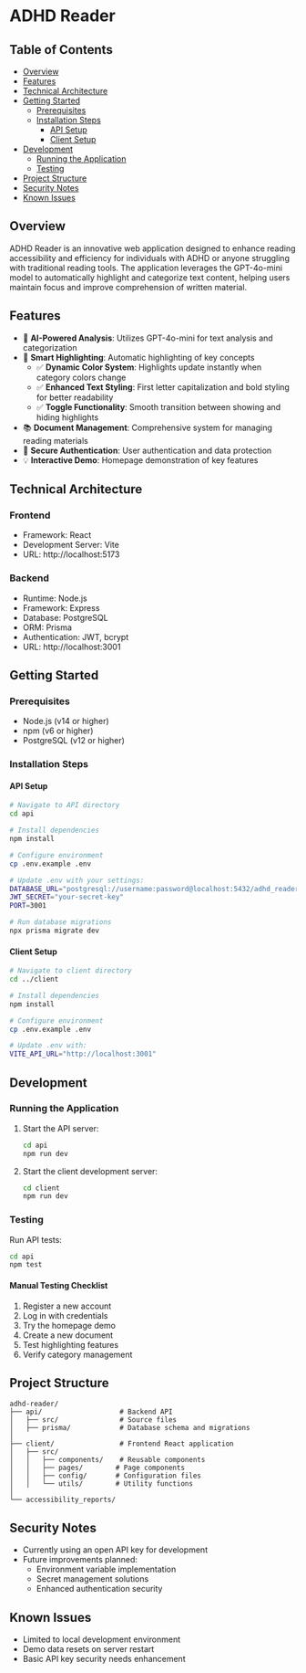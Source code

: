 # ADHD Reader

## Table of Contents
- [Overview](#overview)
- [Features](#features)
- [Technical Architecture](#technical-architecture)
- [Getting Started](#getting-started)
  - [Prerequisites](#prerequisites)
  - [Installation Steps](#installation-steps)
    - [API Setup](#api-setup)
    - [Client Setup](#client-setup)
- [Development](#development)
  - [Running the Application](#running-the-application)
  - [Testing](#testing)
- [Project Structure](#project-structure)
- [Security Notes](#security-notes)
- [Known Issues](#known-issues)

## Overview
ADHD Reader is an innovative web application designed to enhance reading accessibility and efficiency for individuals with ADHD or anyone struggling with traditional reading tools. The application leverages the GPT-4o-mini model to automatically highlight and categorize text content, helping users maintain focus and improve comprehension of written material.

## Features
- 🤖 **AI-Powered Analysis**: Utilizes GPT-4o-mini for text analysis and categorization
- 🎨 **Smart Highlighting**: Automatic highlighting of key concepts
  - ✅ **Dynamic Color System**: Highlights update instantly when category colors change
  - ✅ **Enhanced Text Styling**: First letter capitalization and bold styling for better readability
  - ✅ **Toggle Functionality**: Smooth transition between showing and hiding highlights
- 📚 **Document Management**: Comprehensive system for managing reading materials
- 🔐 **Secure Authentication**: User authentication and data protection
- 💡 **Interactive Demo**: Homepage demonstration of key features

## Technical Architecture
### Frontend
- Framework: React
- Development Server: Vite
- URL: http://localhost:5173

### Backend
- Runtime: Node.js
- Framework: Express
- Database: PostgreSQL
- ORM: Prisma
- Authentication: JWT, bcrypt
- URL: http://localhost:3001

## Getting Started

### Prerequisites
- Node.js (v14 or higher)
- npm (v6 or higher)
- PostgreSQL (v12 or higher)

### Installation Steps

#### API Setup
```bash
# Navigate to API directory
cd api

# Install dependencies
npm install

# Configure environment
cp .env.example .env

# Update .env with your settings:
DATABASE_URL="postgresql://username:password@localhost:5432/adhd_reader"
JWT_SECRET="your-secret-key"
PORT=3001

# Run database migrations
npx prisma migrate dev
```

#### Client Setup
```bash
# Navigate to client directory
cd ../client

# Install dependencies
npm install

# Configure environment
cp .env.example .env

# Update .env with:
VITE_API_URL="http://localhost:3001"
```

## Development

### Running the Application
1. Start the API server:
   ```bash
   cd api
   npm run dev
   ```

2. Start the client development server:
   ```bash
   cd client
   npm run dev
   ```

### Testing
Run API tests:
```bash
cd api
npm test
```

#### Manual Testing Checklist
1. Register a new account
2. Log in with credentials
3. Try the homepage demo
4. Create a new document
5. Test highlighting features
6. Verify category management

## Project Structure
```
adhd-reader/
├── api/                   # Backend API
│   ├── src/               # Source files
│   ├── prisma/            # Database schema and migrations
│ 
├── client/                # Frontend React application
│   ├── src/
│   │   ├── components/    # Reusable components
│   │   ├── pages/        # Page components
│   │   ├── config/       # Configuration files
│   │   └── utils/        # Utility functions
│ 
└── accessibility_reports/
```

## Security Notes
- Currently using an open API key for development
- Future improvements planned:
  - Environment variable implementation
  - Secret management solutions
  - Enhanced authentication security

## Known Issues
- Limited to local development environment
- Demo data resets on server restart
- Basic API key security needs enhancement
